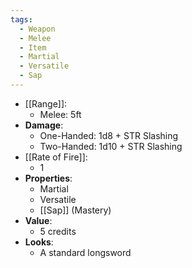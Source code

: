 ```yaml
---
tags:
  - Weapon
  - Melee
  - Item
  - Martial
  - Versatile
  - Sap
---
```

* [[Range]]:
	* Melee: 5ft
* __Damage__:
	* One-Handed: 1d8 + STR Slashing
	* Two-Handed: 1d10 + STR Slashing
* [[Rate of Fire]]:
	* 1
* __Properties__:
	* Martial
	* Versatile
	* [[Sap]] (Mastery)
* **Value**:
	* 5 credits
* **Looks**:
	* A standard longsword